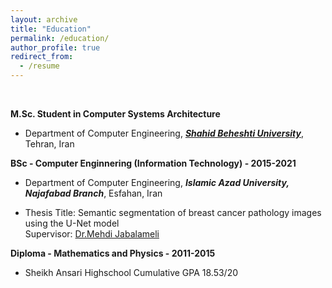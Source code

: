 ```yaml
---
layout: archive
title: "Education"
permalink: /education/
author_profile: true
redirect_from:
  - /resume
---
```

<br>

**M.Sc. Student in Computer Systems Architecture**
* Department of Computer Engineering, <i><b>[Shahid Beheshti University](https://en.sbu.ac.ir/)</b></i>, Tehran, Iran <br>

**BSc - Computer Enginnering (Information Technology) - 2015-2021**
* Department of Computer Engineering, <i><b>Islamic Azad University, Najafabad Branch</b></i>, Esfahan, Iran <br>
<!-- Cumulative GPA 2.84/4 (14.99/20)<br>
Last 2 years' GPA 3.12/4 (15.54/20)<br> -->
* Thesis Title: Semantic segmentation of breast cancer pathology images using the U-Net model <!-- <a href="https://github.com/Mohammadimh76/Thesis_BS.c" target="_blank">Read more</a> --> <br>
Supervisor: <a href="https://research.iaun.ac.ir/pd/jabalameli/" target="_blank">Dr.Mehdi Jabalameli</a> <br>

**Diploma - Mathematics and Physics - 2011-2015**
* Sheikh Ansari Highschool
Cumulative GPA 18.53/20


